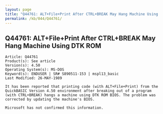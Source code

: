 ```yaml
---
layout: page
title: "Q44761: ALT+File+Print After CTRL+BREAK May Hang Machine Using DTK ROM"
permalink: /kb/044/Q44761/
---
```


## Q44761: ALT+File+Print After CTRL+BREAK May Hang Machine Using DTK ROM

	Article: Q44761
	Product(s): See article
	Version(s): 4.50
	Operating System(s): MS-DOS
	Keyword(s): ENDUSER | SR# S890511-153 | mspl13_basic
	Last Modified: 26-MAY-1989
	
	It has been reported that printing code (with ALT+File+Print) from the
	QuickBASIC Version 4.50 environment after breaking out of a program
	(with CTRL+BREAK) hangs a machine using DTK ROM BIOS. The problem was
	corrected by updating the machine's BIOS.
	
	Microsoft has not confirmed this information.
